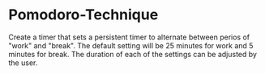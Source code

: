 # Pomodoro-Technique

  Create a timer that sets a persistent timer to alternate between perios of "work" and "break". The default setting will be 25 minutes for work and 5 minutes for break. The duration of each of the settings can be adjusted by the user.
